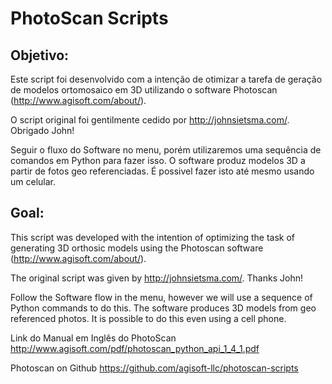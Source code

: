 # PhotoScan Scripts
## Objetivo:

Este script foi desenvolvido com a intenção de otimizar a tarefa de geração de modelos ortomosaico em 3D utilizando o software Photoscan (http://www.agisoft.com/about/). 

O script original foi gentilmente cedido por http://johnsietsma.com/.
Obrigado John!

Seguir o fluxo do Software no menu, porém utilizaremos uma sequência de comandos em Python para fazer isso.
O software produz modelos 3D a partir de fotos geo referenciadas. É possivel fazer isto até mesmo usando um celular.

## Goal:
This script was developed with the intention of optimizing the task of generating 3D orthosic models using the Photoscan software (http://www.agisoft.com/about/). 

The original script was given by http://johnsietsma.com/. 
Thanks John!

Follow the Software flow in the menu, however we will use a sequence of Python commands to do this.
The software produces 3D models from geo referenced photos. It is possible to do this even using a cell phone.

Link do Manual em Inglês do PhotoScan
http://www.agisoft.com/pdf/photoscan_python_api_1_4_1.pdf

Photoscan on Github
https://github.com/agisoft-llc/photoscan-scripts

